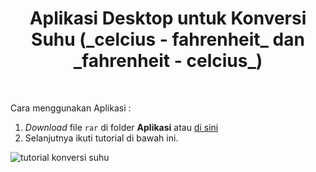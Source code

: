 <h1 align="center">Aplikasi Desktop untuk Konversi Suhu (_celcius - fahrenheit_ dan _fahrenheit - celcius_)</h1>
<br>

Cara menggunakan Aplikasi :
1. _Download_ file `rar` di folder **Aplikasi** atau [di sini](Aplikasi/konversi.rar)
2. Selanjutnya ikuti tutorial di bawah ini.

![tutorial konversi suhu](#)
